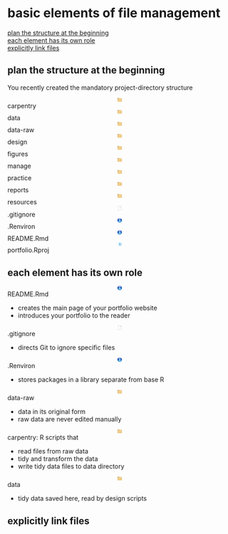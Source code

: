 
<a name="top"></a>

# basic elements of file management

[plan the structure at the
beginning](#plan-the-structure-at-the-beginning)  
[each element has its own role](#each-element-has-its-own-role)  
[explicitly link files](#explicitly-link-files)

## plan the structure at the beginning

You recently created the mandatory project-directory
structure

<img src="../resources/icon-folder.png" width="2%" style="display: block; margin: auto;" />
carpentry  
<img src="../resources/icon-folder.png" width="2%" style="display: block; margin: auto;" />
data  
<img src="../resources/icon-folder.png" width="2%" style="display: block; margin: auto;" />
data-raw  
<img src="../resources/icon-folder.png" width="2%" style="display: block; margin: auto;" />
design  
<img src="../resources/icon-folder.png" width="2%" style="display: block; margin: auto;" />
figures  
<img src="../resources/icon-folder.png" width="2%" style="display: block; margin: auto;" />
manage  
<img src="../resources/icon-folder.png" width="2%" style="display: block; margin: auto;" />
practice  
<img src="../resources/icon-folder.png" width="2%" style="display: block; margin: auto;" />
reports  
<img src="../resources/icon-folder.png" width="2%" style="display: block; margin: auto;" />
resources  
<img src="../resources/icon-document-40px.png" width="2%" style="display: block; margin: auto;" />
.gitignore  
<img src="../resources/icon-RStudio.png" width="2%" style="display: block; margin: auto;" />
.Renviron  
<img src="../resources/icon-RStudio.png" width="2%" style="display: block; margin: auto;" />
README.Rmd  
<img src="../resources/icon-Rproj.png" width="2%" style="display: block; margin: auto;" />
portfolio.Rproj

## each element has its own role

<img src="../resources/icon-RStudio.png" width="2%" style="display: block; margin: auto;" />
README.Rmd

  - creates the main page of your portfolio website  
  - introduces your portfolio to the
reader

<img src="../resources/icon-document-40px.png" width="2%" style="display: block; margin: auto;" />
.gitignore

  - directs Git to ignore specific
files

<img src="../resources/icon-RStudio.png" width="2%" style="display: block; margin: auto;" />
.Renviron

  - stores packages in a library separate from base
R

<img src="../resources/icon-folder.png" width="2%" style="display: block; margin: auto;" />
data-raw

  - data in its original form  
  - raw data are never edited
manually

<img src="../resources/icon-folder.png" width="2%" style="display: block; margin: auto;" />
carpentry: R scripts that

  - read files from raw data  
  - tidy and transform the data
  - write tidy data files to data
directory

<img src="../resources/icon-folder.png" width="2%" style="display: block; margin: auto;" />
data

  - tidy data saved here, read by design scripts

## explicitly link files
